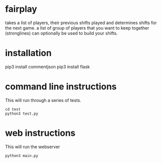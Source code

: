 # fairplay
takes a list of players, their previous shifts played and determines shifts for the next game.
a list of group of players that you want to keep together (stronglines) can optionally be used to build your shifts.

# installation
pip3 install commentjson
pip3 install flask

# command line instructions
This will run through a series of tests.
```
cd test
python3 test.py
```

# web instructions
This will run the webserver
```
python3 main.py
```
